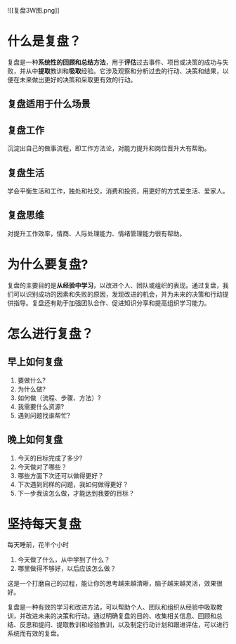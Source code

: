 ![[复盘3W图.png]]
# 什么是复盘？

复盘是一种**系统性的回顾和总结方法**，用于**评估**过去事件、项目或决策的成功与失败，并从中**提取**教训和**吸取**经验。它涉及观察和分析过去的行动、决策和结果，以便在未来做出更好的决策和采取更有效的行动。

## 复盘适用于什么场景

## 复盘工作

沉淀出自己的做事流程，即工作方法论，对能力提升和岗位晋升大有帮助。

## 复盘生活

学会平衡生活和工作，独处和社交，消费和投资，用更好的方式爱生活、爱家人。

## 复盘思维

对提升工作效率，情商、人际处理能力、情绪管理能力很有帮助。

# 为什么要复盘?

复盘的主要目的是**从经验中学习**，以改进个人、团队或组织的表现。通过复盘，我们可以识别成功的因素和失败的原因，发现改进的机会，并为未来的决策和行动提供指导。复盘还有助于加强团队合作、促进知识分享和提高组织学习能力。

# 怎么进行复盘？

##  早上如何复盘

1. 要做什么?
2. 为什么做?
3. 如何做（流程、步骤、方法）?
4. 我需要什么资源?
5. 遇到问题找谁帮忙?

## 晚上如何复盘

1. 今天的目标完成了多少?
2. 今天做对了哪些？
3. 哪些方面下次还可以做得更好？
4. 下次遇到同样的问题，我如何做得更好？
5. 下一步我该怎么做，才能达到我要的目标？

# 坚持每天复盘

每天睡前，花半个小时

1. 今天做了什么，从中学到了什么？
2. 哪里做得不够好，以后应该怎么做？

这是一个打磨自己的过程，能让你的思考越来越清晰，脑子越来越灵活，效果很好。


复盘是一种有效的学习和改进方法，可以帮助个人、团队和组织从经验中吸取教训，并改进未来的决策和行动。通过明确复盘的目的、收集相关信息、回顾和总结、反思和提问、提取教训和经验教训，以及制定行动计划和跟进评估，可以进行系统而有效的复盘。